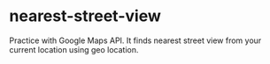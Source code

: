 nearest-street-view
===================

Practice with Google Maps API. It finds nearest street view from your current location using geo location.
